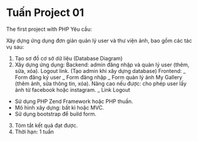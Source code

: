 # Tuấn Project 01
The first project with PHP
Yêu cầu:

Xây dựng ứng dụng đơn giản quản lý user và thư viện ảnh, bao gồm các tác vụ sau:

1. Tạo sơ đồ cơ sở dữ liệu (Database Diagram)
2. Xây dựng ứng dụng:
Backend: admin đăng nhập và quản lý user (thêm, sửa, xóa). Logout link. (Tạo admin khi xây dựng database)
Frontend:
_ Form đăng ký user
_ Form đăng nhập
_ Form quản lý ảnh My Gallery (thêm ảnh, sửa thông tin, xóa). Nâng cao nếu được: cho phép user lấy ảnh từ facebook hoặc instagram.
_ Link Logout

* Sử dụng PHP Zend Framework hoặc PHP thuần.
* Mô hình xây dựng: bất kì hoặc MVC.
* Sử dụng bootstrap để build form.

3. Tóm tắt kết quả đạt được.
4. Thời hạn: 1 tuần


